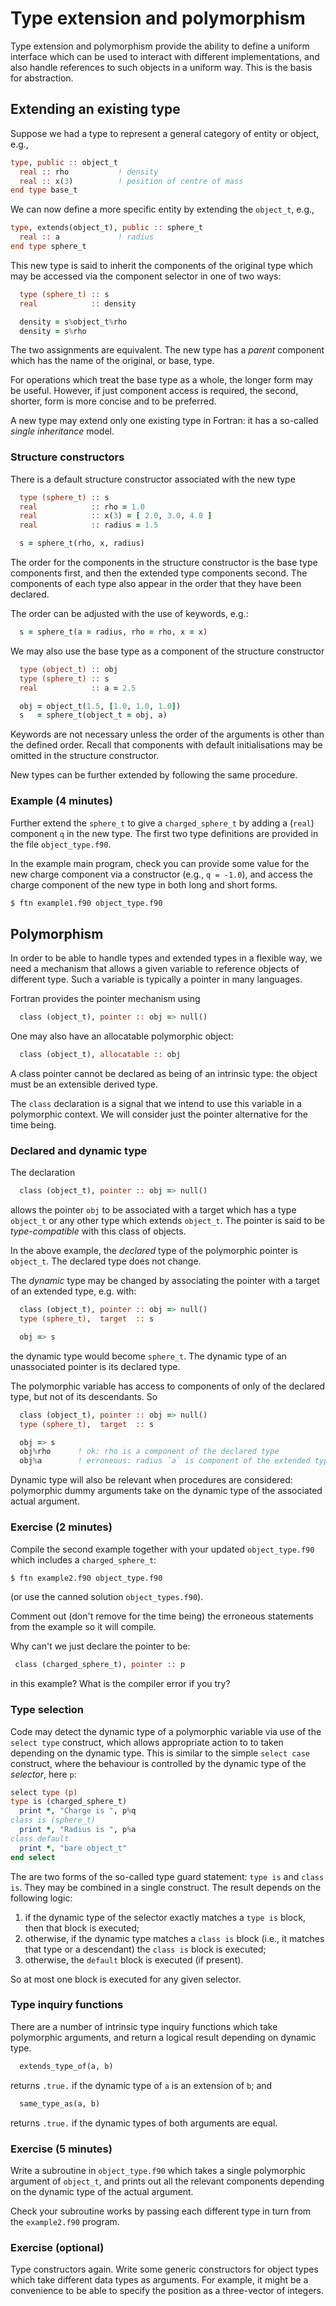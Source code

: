 # Type extension and polymorphism

Type extension and polymorphism provide the ability to define a uniform
interface which can be used to interact with different implementations,
and also handle references to such objects in a uniform way. This is the
basis for abstraction.

## Extending an existing type

Suppose we had a type to represent a general category of entity
or object, e.g.,
```fortran
type, public :: object_t
  real :: rho           ! density
  real :: x(3)          ! position of centre of mass
end type base_t
```
We can now define a more specific entity by extending the `object_t`,
e.g.,
```fortran
type, extends(object_t), public :: sphere_t
  real :: a             ! radius
end type sphere_t
```
This new type is said to inherit the components of the original type
which may be accessed via the component selector in one of two ways:
```fortran
  type (sphere_t) :: s
  real            :: density

  density = s%object_t%rho
  density = s%rho
```
The two assignments are equivalent. The new type has a _parent_ component
which has the name of the original, or base, type.

For operations which treat the base type as a whole, the longer form
may be useful. However, if just component access is required, the
second, shorter, form is more concise and to be preferred.

A new type may extend only one existing type in Fortran:
it has a so-called _single inheritance_ model.


### Structure constructors

There is a default structure constructor associated with the new type
```fortran
  type (sphere_t) :: s
  real            :: rho = 1.0
  real            :: x(3) = [ 2.0, 3.0, 4.0 ]
  real            :: radius = 1.5

  s = sphere_t(rho, x, radius)
```
The order for the components in the structure constructor is the base
type components first, and then the extended type components second.
The components of each type also appear in the order that they have
been declared.

The order can be adjusted with the use of keywords, e.g.:
```fortran
  s = sphere_t(a = radius, rho = rho, x = x)
```
We may also use the base type as a component of the structure constructor
```fortran
  type (object_t) :: obj
  type (sphere_t) :: s
  real            :: a = 2.5

  obj = object_t(1.5, [1.0, 1.0, 1.0])
  s   = sphere_t(object_t = obj, a)
```
Keywords are not necessary unless the order of the arguments is
other than the defined order. Recall that components with default
initialisations may be omitted in the structure constructor.

New types can be further extended by following the same procedure.

### Example (4 minutes)

Further extend the `sphere_t` to give a `charged_sphere_t` by adding
a (`real`) component `q` in the new type. The first two type
definitions are provided in the file `object_type.f90`.

In the example main program, check you can provide some value for the
new charge component via a constructor (e.g., `q = -1.0`), and access
the charge component of the new type in both long and short forms.
```bash
$ ftn example1.f90 object_type.f90
```


## Polymorphism

In order to be able to handle types and extended types in a flexible way,
we need a mechanism that allows a given variable to reference
objects of different type. Such a variable is typically a pointer
in many languages.

Fortran provides the pointer mechanism using
```fortran
  class (object_t), pointer :: obj => null()
```
One may also have an allocatable polymorphic object:
```fortran
  class (object_t), allocatable :: obj
```
A class pointer cannot be declared as being of an
intrinsic type: the object must be an extensible derived type.

The `class` declaration is a signal that we intend to use this variable
in a polymorphic context. We will consider just the pointer alternative
for the time being.


### Declared and dynamic type

The declaration
```fortran
  class (object_t), pointer :: obj => null()
```
allows the pointer `obj` to be associated with a target which has a type
`object_t` or any other type which extends `object_t`. The pointer is
said to be _type-compatible_ with this class of objects.

In the above example, the _declared_ type of the polymorphic pointer is
`object_t`. The declared type does not change.

The _dynamic_ type may be changed by associating the pointer with a
target of an extended type, e.g. with:
```fortran
  class (object_t), pointer :: obj => null()
  type (sphere_t),  target  :: s

  obj => s
```
the dynamic type would become `sphere_t`. The dynamic type of an
unassociated pointer is its declared type.

The polymorphic variable has access to components
of only of the declared type, but not of its descendants. So
```fortran
  class (object_t), pointer :: obj => null()
  type (sphere_t),  target  :: s

  obj => s
  obj%rho      ! ok: rho is a component of the declared type
  obj%a        ! erroneous: radius `a` is component of the extended type
```

Dynamic type will also be relevant when procedures are considered:
polymorphic dummy arguments take on the dynamic type of the associated
actual argument.


### Exercise (2 minutes)

Compile the second example together with your updated `object_type.f90`
which includes a `charged_sphere_t`:
```bash
$ ftn example2.f90 object_type.f90
```
(or use the canned solution `object_types.f90`).

Comment out (don't remove for the time being) the erroneous statements
from the example so it will compile.

Why can't we just declare the pointer to be:
```fortran
 class (charged_sphere_t), pointer :: p
```
in this example? What is the compiler error if you try?


### Type selection

Code may detect the dynamic type of a polymorphic variable via use
of the `select type` construct, which allows appropriate action to
to taken depending on the dynamic type. This is similar to the
simple `select case` construct, where the behaviour is controlled
by the dynamic type of the _selector_, here `p`:
```fortran
select type (p)
type is (charged_sphere_t)
  print *, "Charge is ", p%q
class is (sphere_t)
  print *, "Radius is ", p%a
class default
  print *, "bare object_t"
end select
```
The are two forms of the so-called type guard statement: `type is` and
`class is`. They may be combined in a single construct. The result depends
on the following logic:
1. if the dynamic type of the selector exactly matches a `type is` block,
then that block is executed;
2. otherwise, if the dynamic type matches a `class is` block (i.e., it
matches that type or a descendant) the `class is` block is executed;
3. otherwise, the `default` block is executed (if present).

So at most one block is executed for any given selector.

### Type inquiry functions

There are a number of intrinsic type inquiry functions which take
polymorphic arguments, and return a logical result depending on
dynamic type.
```fortran
  extends_type_of(a, b)
```
returns `.true.` if the dynamic type of `a` is an extension of `b`;
and
```fortran
  same_type_as(a, b)
```
returns `.true.` if the dynamic types of both arguments are equal.


### Exercise (5 minutes)

Write a subroutine in `object_type.f90` which takes a single polymorphic
argument of `object_t`, and prints out all the relevant components
depending on the dynamic type of the actual argument.

Check your subroutine works by passing each different type in turn from
the `example2.f90` program.


### Exercise (optional)

Type constructors again. Write some generic constructors for object types
which take different data types as arguments. For example, it might be a
convenience to be able to specify the position as a three-vector of integers.

